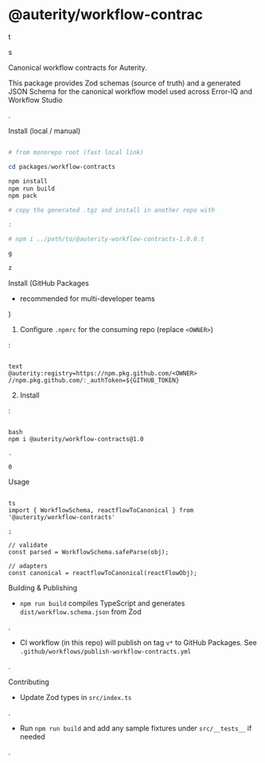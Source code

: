 

# @auterity/workflow-contrac

t

s

Canonical workflow contracts for Auterity.

This package provides Zod schemas (source of truth) and a generated JSON Schema for the canonical workflow model used across Error-IQ and Workflow Studio

.

Install (local / manual)

```powershell

# from monorepo root (fast local link)

cd packages/workflow-contracts

npm install
npm run build
npm pack

# copy the generated .tgz and install in another repo with

:

# npm i ../path/to/@auterity-workflow-contracts-1.0.0.t

g

z

```

Install (GitHub Packages

 - recommended for multi-developer teams

)

1. Configure `.npmrc` for the consuming repo (replace `<OWNER>`)

:

```

text
@auterity:registry=https://npm.pkg.github.com/<OWNER>
//npm.pkg.github.com/:_authToken=${GITHUB_TOKEN}

```

2. Install

:

```

bash
npm i @auterity/workflow-contracts@1.0

.

0

```

Usage

```

ts
import { WorkflowSchema, reactflowToCanonical } from '@auterity/workflow-contracts'

;

// validate
const parsed = WorkflowSchema.safeParse(obj);

// adapters
const canonical = reactflowToCanonical(reactFlowObj);

```

Building & Publishing

- `npm run build` compiles TypeScript and generates `dist/workflow.schema.json` from Zod

.

- CI workflow (in this repo) will publish on tag `v*` to GitHub Packages. See `.github/workflows/publish-workflow-contracts.yml`

.

Contributing

- Update Zod types in `src/index.ts`

.

- Run `npm run build` and add any sample fixtures under `src/__tests__` if needed

.

